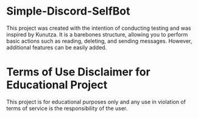 # Simple-Discord-SelfBot
This project was created with the intention of conducting testing and was inspired by Kunutza. It is a barebones structure, allowing you to perform basic actions such as reading, deleting, and sending messages. However, additional features can be easily added.


# Terms of Use Disclaimer for Educational Project
This project is for educational purposes only and any use in violation of terms of service is the responsibility of the user.

